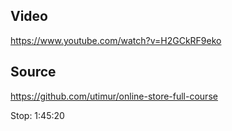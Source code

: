 ## Video
https://www.youtube.com/watch?v=H2GCkRF9eko

## Source
https://github.com/utimur/online-store-full-course

Stop: 1:45:20
